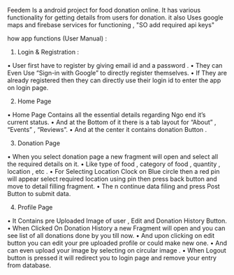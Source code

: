 Feedem Is a android project for food donation online.
It has various functionality for getting details from users for donation.
it also Uses google maps and firebase services for functioning , "SO add required api keys"

how app functions (User Manual) :

1. Login & Registration :

•	User first have to register by giving email id and a password .
•	They can Even Use “Sign-in with Google” to directly register themselves.
•	If They are already registered then they can directly use their login id to enter the app on login page.

2. Home Page 

•	Home Page Contains all the essential details regarding Ngo end it’s current status.
•	And at the Bottom of it there is a tab layout for “About” , “Events” , “Reviews”.
•	And at the center it contains donation Button .

3. Donation Page 

•	When you select donation page a new fragment will open and select all the required details on it.
•	Like type of food  ,  category of food , quantity , location  ,  etc .
•	For Selecting Location Clock on Blue circle then a red pin will appear select required location using pin then press back button and move to detail filling fragment.
•	The n continue data filing and press Post Button to submit data.

4. Profile Page 

•	It Contains pre Uploaded Image of user , Edit and Donation History  Button.
•	When Clicked On Donation History a new Fragment will open and you can see list of all donations done by you till now.
•	And upon clicking on edit button you can edit your pre uploaded profile or could make new one.
•	And can even upload your image by selecting on circular image .
•	When Logout button is pressed it will redirect you to login page and remove your entry from database.




